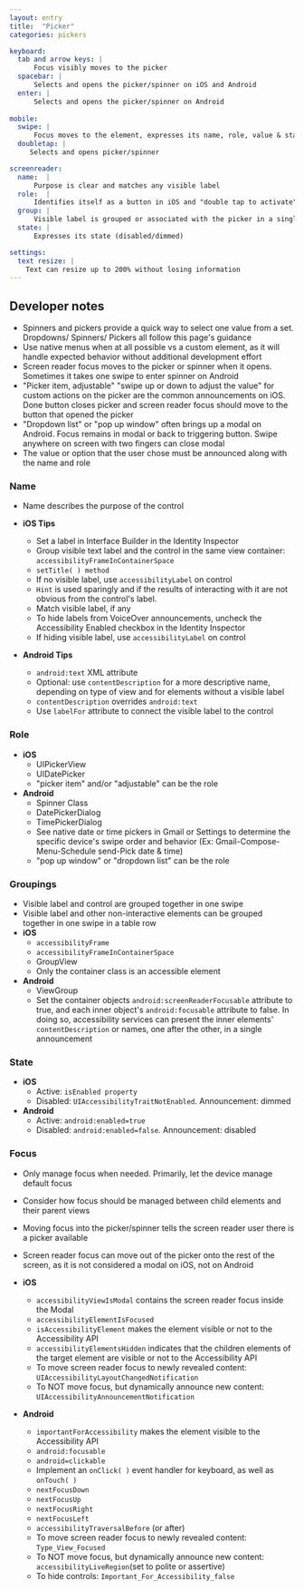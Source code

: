 ```yaml
---
layout: entry
title:  "Picker"
categories: pickers

keyboard:
  tab and arrow keys: |
      Focus visibly moves to the picker
  spacebar: |
      Selects and opens the picker/spinner on iOS and Android
  enter: |
      Selects and opens the picker/spinner on Android
        
mobile:
  swipe: |
      Focus moves to the element, expresses its name, role, value & state (if applicable)
  doubletap: |
     Selects and opens picker/spinner

screenreader:
  name:  |
      Purpose is clear and matches any visible label
  role:  |
      Identifies itself as a button in iOS and "double tap to activate" in Android
  group: |
      Visible label is grouped or associated with the picker in a single swipe
  state: |
      Expresses its state (disabled/dimmed)

settings:
  text resize: |
    Text can resize up to 200% without losing information
---
```


## Developer notes


- Spinners and pickers provide a quick way to select one value from a set. Dropdowns/ Spinners/ Pickers all follow this page's guidance
- Use native menus when at all possible vs a custom element, as it will handle expected behavior without additional development effort
- Screen reader focus moves to the picker or spinner when it opens. Sometimes it takes one swipe to enter spinner on Android
- "Picker item, adjustable" "swipe up or down to adjust the value" for custom actions on the picker are the common announcements on iOS. Done button closes picker and screen reader focus should move to the button that opened the picker
- "Dropdown list" or "pop up window" often brings up a modal on Android.  Focus remains in modal or back to triggering button.  Swipe anywhere on screen with two fingers can close modal
- The value or option that the user chose must be announced along with the name and role

### Name

- Name describes the purpose of the control

- **iOS Tips**
  - Set a label in Interface Builder in the Identity Inspector
  - Group visible text label and the control in the same view container: `accessibilityFrameInContainerSpace`
  - `setTitle( ) method`
  - If no visible label, use `accessibilityLabel` on control
  - `Hint` is used sparingly and if the results of interacting with it are not obvious from the control's label.
  - Match visible label, if any
  - To hide labels from VoiceOver announcements, uncheck the Accessibility Enabled checkbox in the Identity Inspector
  - If hiding visible label, use `accessibilityLabel` on control
- **Android Tips**  
  - `android:text` XML attribute
  - Optional: use `contentDescription` for a more descriptive name, depending on type of view and for elements without a visible label
  - `contentDescription` overrides `android:text`  
  - Use `labelFor` attribute to connect the visible label to the control

### Role

- **iOS**
  - UIPickerView
  - UIDatePicker
  - "picker item" and/or "adjustable" can be the role
- **Android**
  - Spinner Class  
  - DatePickerDialog 
  - TimePickerDialog
  - See native date or time pickers in Gmail or Settings to determine the specific device's swipe order and behavior (Ex: Gmail-Compose-Menu-Schedule send-Pick date & time)
  - "pop up window" or "dropdown list" can be the role  

### Groupings

- Visible label and control are grouped together in one swipe
- Visible label and other non-interactive elements can be grouped together in one swipe in a table row
- **iOS**
  - `accessibilityFrame`
  - `accessibilityFrameInContainerSpace`
  - GroupView
  - Only the container class is an accessible element
- **Android**
  - ViewGroup
  - Set the container objects `android:screenReaderFocusable` attribute to true, and each inner object's `android:focusable` attribute to false. In doing so, accessibility services can present the inner elements' `contentDescription` or names, one after the other, in a single announcement

### State

- **iOS**  
  - Active: `isEnabled property`
  - Disabled: `UIAccessibilityTraitNotEnabled`. Announcement: dimmed
- **Android**  
  - Active: `android:enabled=true`
  - Disabled: `android:enabled=false`. Announcement: disabled

### Focus

- Only manage focus when needed. Primarily, let the device manage default focus
- Consider how focus should be managed between child elements and their parent views
- Moving focus into the picker/spinner tells the screen reader user there is a picker available
- Screen reader focus can move out of the picker onto the rest of the screen, as it is not considered a modal on iOS, not on Android

- **iOS**
  - `accessibilityViewIsModal` contains the screen reader focus inside the Modal
  - `accessibilityElementIsFocused`  
  - `isAccessibilityElement` makes the element visible or not to the Accessibility API
  - `accessibilityElementsHidden` indicates that the children elements of the target element are visible or not to the Accessibility API
  - To move screen reader focus to newly revealed content: `UIAccessibilityLayoutChangedNotification`
  - To NOT move focus, but dynamically announce new content: `UIAccessibilityAnnouncementNotification`
- **Android**
  - `importantForAccessibility` makes the element visible to the Accessibility API
  - `android:focusable`
  - `android=clickable`
  - Implement an `onClick( )` event handler for keyboard, as well as `onTouch( )`
  - `nextFocusDown`
  - `nextFocusUp`
  - `nextFocusRight`
  - `nextFocusLeft`
  - `accessibilityTraversalBefore` (or after)
  - To move screen reader focus to newly revealed content: `Type_View_Focused`
  - To NOT move focus, but dynamically announce new content: `accessibilityLiveRegion`(set to polite or assertive)
  - To hide controls: `Important_For_Accessibility_false`
